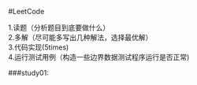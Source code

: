 #LeetCode

1.读题（分析题目到底要做什么）\
2.多解（尽可能多写出几种解法，选择最优解）\
3.代码实现(5times)\
4.运行测试用例（构造一些边界数据测试程序运行是否正常)

###study01:

